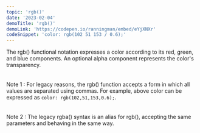 ```yaml
---
topic: 'rgb()'
date: '2023-02-04'
demoTitle: 'rgb()'
demoLink: 'https://codepen.io/ranningman/embed/eYjXNXr'
codeSnippet: 'color: rgb(102 51 153 / 0.6);'
---
```

The rgb() functional notation expresses a color according to its red, green, and blue components. An optional alpha component represents the color's transparency.  
<br />  
Note 1 : For legacy reasons, the rgb() function accepts a form in which all values are separated using commas. For example, above color can be expressed as `color: rgb(102,51,153,0.6);`.  
<br />  
Note 2 : The legacy rgba() syntax is an alias for rgb(), accepting the same parameters and behaving in the same way.  